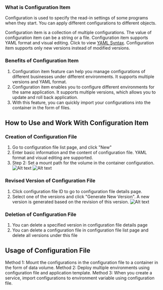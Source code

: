 ### What is Configuration Item

Configuration is used to specify the read-in settings of some programs when they start. You can apply different configurations to different objects.

Configuration item is a collection of multiple configurations. The value of configuration item can be a string or a file.
Configuration item supports YAML format and visual editing. Click to view [YAML Syntax](https://wikipedia.org/wiki/YAML).
Configuration item supports only new versions instead of modified versions.

### Benefits of Configuration Item

1. Configuration item feature can help you manage configurations of different businesses under different environments. It supports multiple versions and YAML format.
2. Configuration item enables you to configure different environments for the same application. It supports multiple versions, which allows you to update and roll back application.
3. With this feature, you can quickly import your configurations into the container in the form of files.

## How to Use and Work With Configuration Item
### Creation of Configuration File

1. Go to configuration file list page, and click "New"
2. Enter basic information and the content of configuration file. YAML format and visual editing are supported.
3. Step 2: Set a mount path for the volume in the container configuration.
![Alt text](https://main.qcloudimg.com/raw/a19523d8778330c0f8d7678f0dd4cb09.png)
![Alt text](https://main.qcloudimg.com/raw/f0552efa59f56cc0e95293a4d129fa8c.png)

### Revised Version of Configuration File

1. Click configuration file ID to go to configuration file details page.
2. Select one of the versions and click "Generate New Version". A new version is generated based on the revision of this version.
![Alt text](https://main.qcloudimg.com/raw/680a2704cb81919eec9aaa08246027cd.png)

### Deletion of Configuration File
1. You can delete a specified version in configuration file details page
2. You can delete a configuration file in configuration file list page and delete all versions under this file

## Usage of Configuration File
Method 1:  Mount the configurations in the configuration file to a container in the form of data volume.
Method 2:  Deploy multiple environments using configuration file and application template.
Method 3:  When you create a service, import configurations to environment variable using configuration file.




